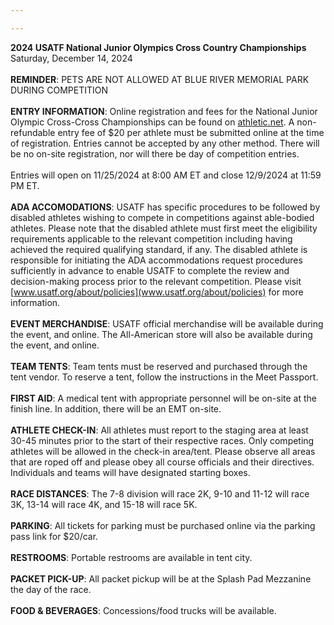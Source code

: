 ```yaml
---

---
```

**2024 USATF National Junior Olympics Cross Country Championships**
\
Saturday, December 14, 2024
\
\
**REMINDER**: PETS ARE NOT ALLOWED AT BLUE RIVER MEMORIAL PARK DURING COMPETITION
\
\
**ENTRY INFORMATION**: Online registration and fees for the National Junior Olympic Cross-Cross Championships can be found on [athletic.net](https://www.athletic.net/CrossCountry/meet/239611/register). A non-refundable entry fee of $20 per athlete must be submitted online at the time of registration. Entries cannot be accepted by any other method. There will be no on-site registration, nor will there be day of competition entries.
\
\
Entries will open on 11/25/2024 at 8:00 AM ET and close 12/9/2024 at 11:59 PM ET.
\
\
**ADA ACCOMODATIONS**: USATF has specific procedures to be followed by disabled athletes wishing to compete in competitions against able-bodied athletes. Please note that the disabled athlete must first meet the eligibility requirements applicable to the relevant competition including having achieved the required qualifying standard, if any. The disabled athlete is responsible for initiating the ADA accommodations request procedures sufficiently in advance to enable USATF to complete the review and decision-making process prior to the relevant competition. Please visit [www.usatf.org/about/policies](www.usatf.org/about/policies) for more information.
\
\
**EVENT MERCHANDISE**: USATF official merchandise will be available during the event, and online. The All-American store will also be available during the event, and online.
\
\
**TEAM TENTS**: Team tents must be reserved and purchased through the tent vendor. To reserve a tent, follow the instructions in the Meet Passport.
\
\
**FIRST AID**: A medical tent with appropriate personnel will be on-site at the finish line. In addition, there will be an EMT on-site.
\
\
**ATHLETE CHECK-IN**: All athletes must report to the staging area at least 30-45 minutes prior to the start of their respective races. Only competing athletes will be allowed in the check-in area/tent. Please observe all areas that are roped off and please obey all course officials and their directives. Individuals and teams will have designated starting boxes.
\
\
**RACE DISTANCES**: The 7-8 division will race 2K, 9-10 and 11-12 will race 3K, 13-14 will race 4K, and 15-18 will race 5K.
\
\
**PARKING**: All tickets for parking must be purchased online via the parking pass link for $20/car.
\
\
**RESTROOMS**: Portable restrooms are available in tent city.
\
\
**PACKET PICK-UP**: All packet pickup will be at the Splash Pad Mezzanine the day of the race.
\
\
**FOOD & BEVERAGES**: Concessions/food trucks will be available.